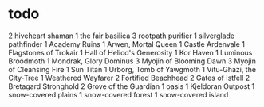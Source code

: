 # todo

2 hiveheart shaman
1 the fair basilica
3 rootpath purifier
1 silverglade pathfinder
1 Academy Ruins
1 Arwen, Mortal Queen
1 Castle Ardenvale
1 Flagstones of Trokair
1 Hall of Heliod's Generosity
1 Kor Haven
1 Luminous Broodmoth
1 Mondrak, Glory Dominus
3 Myojin of Blooming Dawn
3 Myojin of Cleansing Fire
1 Sun Titan
1 Urborg, Tomb of Yawgmoth
1 Vitu-Ghazi, the City-Tree
1 Weathered Wayfarer
2 Fortified Beachhead
2 Gates of Istfell
2 Bretagard Stronghold
2 Grove of the Guardian
1 oasis
1 Kjeldoran Outpost
1 snow-covered plains
1 snow-covered forest
1 snow-covered island
